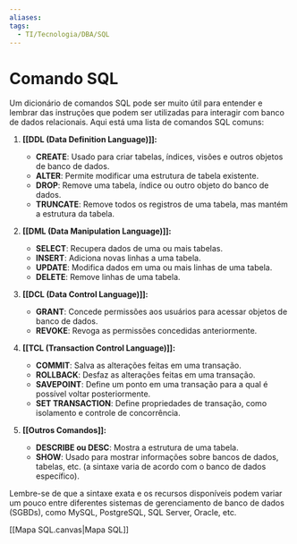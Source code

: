 ```yaml
---
aliases: 
tags:
  - TI/Tecnologia/DBA/SQL
---
```

# Comando SQL

Um dicionário de comandos SQL pode ser muito útil para entender e lembrar das instruções que podem ser utilizadas para interagir com banco de dados relacionais. Aqui está uma lista de comandos SQL comuns:

1. **[[DDL (Data Definition Language)]]:**
    
    - **CREATE**: Usado para criar tabelas, índices, visões e outros objetos de banco de dados.
    - **ALTER**: Permite modificar uma estrutura de tabela existente.
    - **DROP**: Remove uma tabela, índice ou outro objeto do banco de dados.
    - **TRUNCATE**: Remove todos os registros de uma tabela, mas mantém a estrutura da tabela.
2. **[[DML (Data Manipulation Language)]]:**
    
    - **SELECT**: Recupera dados de uma ou mais tabelas.
    - **INSERT**: Adiciona novas linhas a uma tabela.
    - **UPDATE**: Modifica dados em uma ou mais linhas de uma tabela.
    - **DELETE**: Remove linhas de uma tabela.
3. **[[DCL (Data Control Language)]]:**
    
    - **GRANT**: Concede permissões aos usuários para acessar objetos de banco de dados.
    - **REVOKE**: Revoga as permissões concedidas anteriormente.
4. **[[TCL (Transaction Control Language)]]:**
    
    - **COMMIT**: Salva as alterações feitas em uma transação.
    - **ROLLBACK**: Desfaz as alterações feitas em uma transação.
    - **SAVEPOINT**: Define um ponto em uma transação para a qual é possível voltar posteriormente.
    - **SET TRANSACTION**: Define propriedades de transação, como isolamento e controle de concorrência.
5. **[[Outros Comandos]]:**
    
    - **DESCRIBE ou DESC**: Mostra a estrutura de uma tabela.
    - **SHOW**: Usado para mostrar informações sobre bancos de dados, tabelas, etc. (a sintaxe varia de acordo com o banco de dados específico).

Lembre-se de que a sintaxe exata e os recursos disponíveis podem variar um pouco entre diferentes sistemas de gerenciamento de banco de dados (SGBDs), como MySQL, PostgreSQL, SQL Server, Oracle, etc.

[[Mapa SQL.canvas|Mapa SQL]]